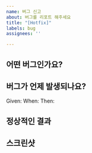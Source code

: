 ```yaml
---
name: 버그 신고
about: 버그를 리포트 해주세요
title: "[Hotfix]"
labels: bug
assignees: ''

---
```


## 어떤 버그인가요?


## 버그가 언제 발생되나요?
Given: 
When: 
Then:  


## 정상적인 결과


## 스크린샷
